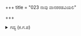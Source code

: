 +++
title = "023 ನಾವು ವಾನರರಡವಿಯಲಿ"

+++

<details><summary>ಗದ್ಯ (ಕ.ಗ.ಪ) </summary>

23. 'ನಾವು ಮಂಗಗಳು, ಕಾಡಿನಲ್ಲಿ ಹಣ್ಣು ತಿಂದು ಬದುಕುವವರು, ಇಲ್ಲಿಂದ ಬೇರೆಡೆಗೆ ಹೋಗಲು ಶಕ್ತಿಯಿಲ್ಲದವರು. ನಿಜವಾಗಿ ಸಂಭಾವಿತರಂತೆ ಕಾಣುವ ನೀವು ಯಾರು ? ಸುರರೊ, ನರರೊ, ಉರಗರೊ, ನಿಮ್ಮದು ಯಾವ ಕುಲ' ಎಂದು ಹನುಮಂತನು ಭೀಮನನ್ನು ಮಾತಾಡಿಸಿದನು.
</details>
